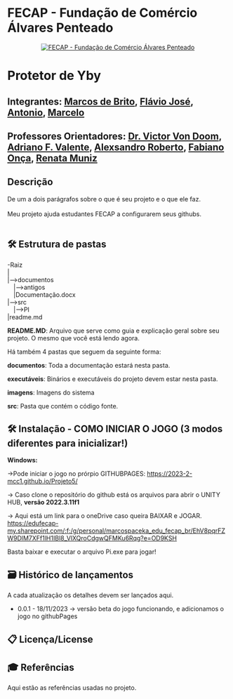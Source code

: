# FECAP - Fundação de Comércio Álvares Penteado

<p align="center">
<a href= "https://www.fecap.br/"><img src="https://encrypted-tbn0.gstatic.com/images?q=tbn:ANd9GcRhZPrRa89Kma0ZZogxm0pi-tCn_TLKeHGVxywp-LXAFGR3B1DPouAJYHgKZGV0XTEf4AE&usqp=CAU" alt="FECAP - Fundação de Comércio Álvares Penteado" border="0"></a>
</p>

# Protetor de Yby

## Integrantes: <a href="https://www.linkedin.com/in/marcos-debrito/">Marcos de Brito</a>, <a href="#">Flávio José</a>, <a href="#">Antonio</a>, <a href="#">Marcelo</a>


## Professores Orientadores: <a href="https://www.linkedin.com/in/victorbarq/">Dr. Victor Von Doom</a>, <a href="https://www.linkedin.com/in/victorbarq/">Adriano F. Valente</a>, <a href="https://www.linkedin.com/in/victorbarq/">Alexsandro Roberto</a>, <a href="https://www.linkedin.com/in/fabiano-on%C3%A7a-3214a12/">Fabiano Onça</a>, <a href="https://www.linkedin.com/in/victorbarq/">Renata Muniz</a>

## Descrição


De um a dois parágrafos sobre o que é seu projeto e o que ele faz.
<br><br>
Meu projeto ajuda estudantes FECAP a configurarem seus githubs.
<br><br>


## 🛠 Estrutura de pastas

-Raiz<br>
|<br>
|-->documentos<br>
  &emsp;|-->antigos<br>
  &emsp;|Documentação.docx<br>
|-->src<br>
  &emsp;|-->PI<br>
|readme.md<br>


<b>README.MD</b>: Arquivo que serve como guia e explicação geral sobre seu projeto. O mesmo que você está lendo agora.

Há também 4 pastas que seguem da seguinte forma:

<b>documentos</b>: Toda a documentação estará nesta pasta.

<b>executáveis</b>: Binários e executáveis do projeto devem estar nesta pasta.

<b>imagens</b>: Imagens do sistema

<b>src</b>: Pasta que contém o código fonte.

## 🛠 Instalação - COMO INICIAR O JOGO (3 modos diferentes para inicializar!)

<b>Windows:</b>

->Pode iniciar o jogo no prórpio GITHUBPAGES:
https://2023-2-mcc1.github.io/Projeto5/


-> Caso clone o repositório do github está os arquivos para abrir o UNITY HUB, **versão 2022.3.11f1**


-> Aqui está um link para o oneDrive caso queira BAIXAR e JOGAR.
https://edufecap-my.sharepoint.com/:f:/g/personal/marcospaceka_edu_fecap_br/EhV8pqrFZW9DlM7XFf1lH1IBl8_VlXQroCdgwQFMKu6Rqg?e=OD9KSH

Basta baixar e executar o arquivo Pi.exe para jogar!



## 🗃 Histórico de lançamentos

A cada atualização os detalhes devem ser lançados aqui.

* 0.0.1 - 18/11/2023
  -> versão beta do jogo funcionando, e adicionamos o jogo no githubPages


## 📋 Licença/License


## 🎓 Referências

Aqui estão as referências usadas no projeto.


